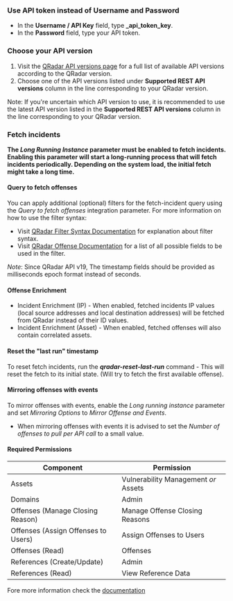 ### Use API token instead of Username and Password
- In the **Username / API Key** field, type **_api_token_key**.  
- In the **Password** field, type your API token.

### Choose your API version
1. Visit the [QRadar API versions page](https://www.ibm.com/support/knowledgecenter/SS42VS_SHR/com.ibm.qradarapi.doc/c_rest_api_getting_started.html) for a full list of available API versions according to the QRadar version.
2. Choose one of the API versions listed under **Supported REST API versions** column in the line corresponding to your QRadar version.

Note: If you're uncertain which API version to use, it is recommended to use the latest API version listed in the **Supported REST API versions** column in the line corresponding to your QRadar version.
### Fetch incidents
**The *Long Running Instance* parameter must be enabled to fetch incidents. Enabling this parameter will start a long-running process that will fetch incidents periodically.
Depending on the system load, the initial fetch might take a long time.**

#### Query to fetch offenses
You can apply additional (optional) filters for the fetch-incident query using the *Query to fetch offenses* integration parameter. For more information on how to use the filter syntax: 
- Visit [QRadar Filter Syntax Documentation](https://www.ibm.com/docs/en/qradar-common?topic=versions-filter-syntax) for explanation about filter syntax.
- Visit [QRadar Offense Documentation](https://www.ibm.com/docs/en/qradar-common?topic=card-offenses) for a list of all possible fields to be used in the filter.

*Note*: Since QRadar API v19, The timestamp fields should be provided as milliseconds epoch format instead of seconds.
#### Offense Enrichment
* Incident Enrichment (IP) - When enabled, fetched incidents IP values (local source addresses and local destination addresses) will be fetched from QRadar instead of their ID values.
* Incident Enrichment (Asset) - When enabled, fetched offenses will also contain correlated assets.

#### Reset the "last run" timestamp
To reset fetch incidents, run the ***qradar-reset-last-run*** command - This will reset the fetch to its initial state. (Will try to fetch the first available offense).

#### Mirroring offenses with events
To mirror offenses with events, enable the *Long running instance* parameter and set *Mirroring Options* to *Mirror Offense and Events*.
- When mirroring offenses with events it is advised to set the *Number of offenses to pull per API call* to a small value.

#### Required Permissions
| Component | Permission |
| --- | --- |
| Assets | Vulnerability Management *or* Assets |
| Domains | Admin |
| Offenses (Manage Closing Reason) | Manage Offense Closing Reasons |
| Offenses (Assign Offenses to Users) | Assign Offenses to Users |
| Offenses (Read) | Offenses |
| References (Create/Update) | Admin |
| References (Read) | View Reference Data |

Fore more information check the [documentation](https://xsoar.pan.dev/docs/reference/integrations/q-radar-v3)